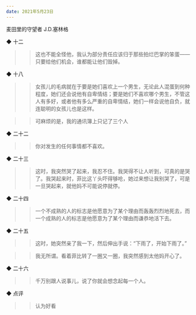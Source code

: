```yaml
---
date: 2021年5月23日
---
```


麦田里的守望者
J.D.塞林格


◆ 十二

>> 这也不能全怪他，我认为部分责任应该归于那些拍烂巴掌的笨蛋——只要给他们机会，谁都能让他们毁掉。

◆ 十八

>> 女孩儿的毛病就在于要是她们喜欢上一个男生，无论此人混蛋到何种程度，她们还会说他有自卑情结；要是她们不喜欢哪个男生，不管这人有多好，或者他有多么严重的自卑情结，她们一样会说他自负，就连聪明的女孩儿也是这样。

>> 可麻烦的是，我的通讯簿上只记了三个人

◆ 二十二

>> 你对发生的任何事情都不喜欢。

◆ 二十三

>> 这时，我突然哭了起来，我忍不住。我哭得不让人听到，可真的是哭了。我哭起来时，菲比这丫头吓得够呛，她过来想让我别哭了，可是一旦哭起来，就他妈不可能说停就停。

◆ 二十四

>> 一个不成熟的人的标志是他愿意为了某个理由而轰轰烈烈地死去，而一个成熟的人的标志是他愿意为了某个理由而谦恭地活下去。

◆ 二十五

>> 这时，她突然亲了我一下，然后伸出手说：“下雨了，开始下雨了。”

>> 我无所谓。看着菲比转了一圈又一圈，我突然感到太他妈开心了。

◆ 二十六

>> 千万别跟人说事儿，说了你就会想念起每一个人。

◆ 点评

>> 认为好看